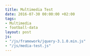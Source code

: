 ```yaml
---
title: Multimedia Test
date: 2016-07-30 00:00:00 +02:00
tags:
- Multimedia
- football-data
layout: post
js:
- "/js/framework/jquery-3.1.0.min.js"
- "/js/media-test.js"
---
```


